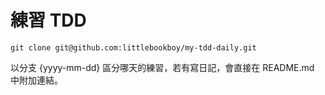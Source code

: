 # 練習 TDD

```
git clone git@github.com:littlebookboy/my-tdd-daily.git
```

以分支 {yyyy-mm-dd} 區分哪天的練習，若有寫日記，會直接在 README.md 中附加連結。